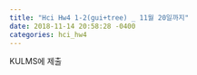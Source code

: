 ```yaml
---
title: "Hci Hw4 1-2(gui+tree) _ 11월 20일까지"
date: 2018-11-14 20:58:28 -0400
categories: hci_hw4
---
```

KULMS에 제출
